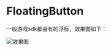 # FloatingButton
一般游戏sdk都会有的浮标，效果图如下：

![效果图](https://github.com/zhongweilijinwei/FloatingButton/blob/master/aa.png)

